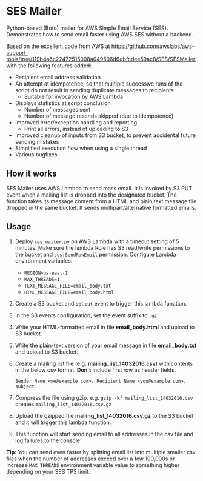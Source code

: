 SES Mailer
==========
Python-based (Boto) mailer for AWS Simple Email Service (SES).  Demonstrates how to send email faster using AWS SES without a backend.

Based on the excellent code from AWS at https://github.com/awslabs/aws-support-tools/tree/119b4a6c22472515008a049506d6dbfcdee59ac8/SES/SESMailer, with the following features added:

* Recipient email address validation
* An attempt at idempotence, so that multiple successive runs of the script do not result in sending duplicate messages to recipients
    * Suitable for invocation by AWS Lambda
* Displays statistics at script conclusion
    * Number of messages sent
    * Number of message resends skipped (due to idempotence)
* Improved error/exception handling and reporting
    * Print all errors, instead of uploading to S3
* Improved cleanup of inputs from S3 bucket, to prevent accidental future sending mistakes
* Simplified execution flow when using a single thread
* Various bugfixes


How it works
------------
SES Mailer uses AWS Lambda to send mass email. It is invoked by S3 PUT event when a mailing list is dropped into the designated bucket. The function takes its message content from a HTML and plain text message file dropped in the same bucket. It sends multipart/alternative formatted emails.

Usage
-----
1. Deploy `ses_mailer.py` on AWS Lambda with a timeout setting of 5 minutes. Make sure the lambda Role has
   S3 read/write permissions to the bucket and `ses:SendRawEmail` permission. Configure Lambda environment variables:
      * `REGION=us-east-1`
      * `MAX_THREADS=1`
      * `TEXT_MESSAGE_FILE=email_body.txt`
      * `HTML_MESSAGE_FILE=email_body.html`
2. Create a S3 bucket and set `put` event to trigger this lambda function.
3. In the S3 events configuration, set the event suffix to `.gz`.
4. Write your HTML-formatted email in file **email_body.html** and upload to S3 bucket.
5. Write the plain-text version of your email message in file **email_body.txt** and upload to S3 bucket.
6. Create a mailing list file (e.g. **mailing_list_14032016.csv**) with contents in the below csv format. **Don't** include first row as header fields.

    ```
    Sender Name <me@example.com>, Recipient Name <you@example.com>, subject
    ```

7. Compress the file using gzip. e.g. `gzip -kf mailing_list_14032016.csv` creates `mailing_list_14032016.csv.gz`
8. Upload the gzipped file **mailing_list_14032016.csv.gz** to the S3 bucket and it will trigger this lambda function.
9. This function will start sending email to all addresses in the csv file and log failures to the console

**Tip:** You can send even faster by splitting email list into multiple smaller csv files when the number of addresses exceed over a few 100,000s or increase `MAX_THREADS` environment variable value to something higher depending on your SES TPS limit.
